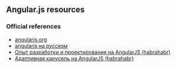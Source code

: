 ## Angular.js resources

### Official references

* [angularjs.org](https://angularjs.org/)
* [angularjs на русском](http://angular.ru/)
* [Опыт разработки и проектирования на AngularJS (habrahabr)](http://habrahabr.ru/company/relex/blog/262529/)
* [Адаптивная карусель на AngularJS (habrahabr)](http://habrahabr.ru/post/261847/)